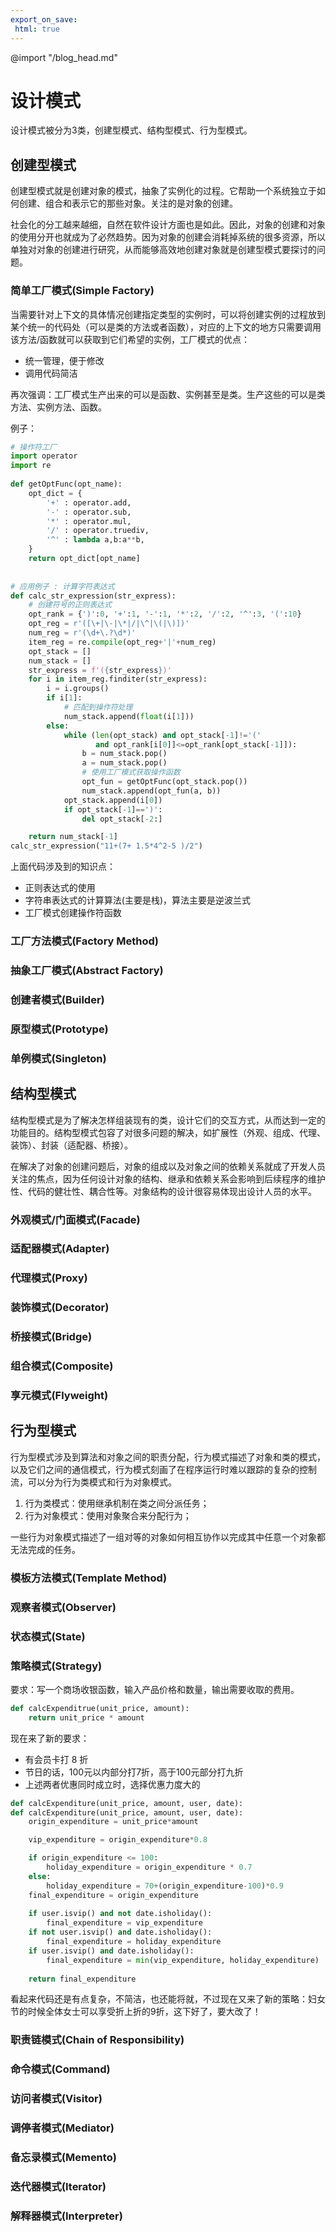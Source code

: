 ```yaml
---
export_on_save:
 html: true
---
```

@import "/blog_head.md"

# 设计模式

设计模式被分为3类，创建型模式、结构型模式、行为型模式。

## 创建型模式

创建型模式就是创建对象的模式，抽象了实例化的过程。它帮助一个系统独立于如何创建、组合和表示它的那些对象。关注的是对象的创建。

社会化的分工越来越细，自然在软件设计方面也是如此。因此，对象的创建和对象的使用分开也就成为了必然趋势。因为对象的创建会消耗掉系统的很多资源，所以单独对对象的创建进行研究，从而能够高效地创建对象就是创建型模式要探讨的问题。

### 简单工厂模式(Simple Factory)

当需要针对上下文的具体情况创建指定类型的实例时，可以将创建实例的过程放到某个统一的代码处（可以是类的方法或者函数），对应的上下文的地方只需要调用该方法/函数就可以获取到它们希望的实例，工厂模式的优点：

- 统一管理，便于修改
- 调用代码简洁

再次强调：工厂模式生产出来的可以是函数、实例甚至是类。生产这些的可以是类方法、实例方法、函数。

例子：
```python {class="line-numbers"}
# 操作符工厂
import operator
import re
        
def getOptFunc(opt_name):
    opt_dict = {
        '+' : operator.add,
        '-' : operator.sub,
        '*' : operator.mul,
        '/' : operator.truediv,
        '^' : lambda a,b:a**b,
    }
    return opt_dict[opt_name]
    
    
# 应用例子 : 计算字符表达式
def calc_str_expression(str_express):
    # 创建符号的正则表达式
    opt_rank = {')':0, '+':1, '-':1, '*':2, '/':2, '^':3, '(':10}
    opt_reg = r'([\+|\-|\*|/|\^|\(|\)])'
    num_reg = r'(\d+\.?\d*)'
    item_reg = re.compile(opt_reg+'|'+num_reg)
    opt_stack = []
    num_stack = []
    str_express = f'({str_express})'
    for i in item_reg.finditer(str_express):
        i = i.groups()
        if i[1]:
            # 匹配到操作符处理
            num_stack.append(float(i[1]))
        else:
            while (len(opt_stack) and opt_stack[-1]!='('
                   and opt_rank[i[0]]<=opt_rank[opt_stack[-1]]):
                b = num_stack.pop()
                a = num_stack.pop()
                # 使用工厂模式获取操作函数
                opt_fun = getOptFunc(opt_stack.pop())
                num_stack.append(opt_fun(a, b))
            opt_stack.append(i[0])
            if opt_stack[-1]==')':
                del opt_stack[-2:]

    return num_stack[-1]
calc_str_expression("11+(7+ 1.5*4^2-5 )/2")
```
上面代码涉及到的知识点：
- 正则表达式的使用
- 字符串表达式的计算算法(主要是栈)，算法主要是逆波兰式
- 工厂模式创建操作符函数

### 工厂方法模式(Factory Method)

### 抽象工厂模式(Abstract Factory)

### 创建者模式(Builder)

### 原型模式(Prototype)

### 单例模式(Singleton)

## 结构型模式

结构型模式是为了解决怎样组装现有的类，设计它们的交互方式，从而达到一定的功能目的。结构型模式包容了对很多问题的解决，如扩展性（外观、组成、代理、装饰）、封装（适配器、桥接）。

在解决了对象的创建问题后，对象的组成以及对象之间的依赖关系就成了开发人员关注的焦点，因为任何设计对象的结构、继承和依赖关系会影响到后续程序的维护性、代码的健壮性、耦合性等。对象结构的设计很容易体现出设计人员的水平。

### 外观模式/门面模式(Facade)

### 适配器模式(Adapter)

### 代理模式(Proxy)

### 装饰模式(Decorator)

### 桥接模式(Bridge)

### 组合模式(Composite)

### 享元模式(Flyweight)

## 行为型模式

行为型模式涉及到算法和对象之间的职责分配，行为模式描述了对象和类的模式，以及它们之间的通信模式，行为模式刻画了在程序运行时难以跟踪的复杂的控制流，可以分为行为类模式和行为对象模式。
1. 行为类模式：使用继承机制在类之间分派任务；
1. 行为对象模式：使用对象聚合来分配行为；

一些行为对象模式描述了一组对等的对象如何相互协作以完成其中任意一个对象都无法完成的任务。

### 模板方法模式(Template Method)

### 观察者模式(Observer)

### 状态模式(State)

### 策略模式(Strategy)

要求：写一个商场收银函数，输入产品价格和数量，输出需要收取的费用。

```python
def calcExpenditrue(unit_price, amount):
    return unit_price * amount
```

现在来了新的要求：
- 有会员卡打 8 折
- 节日的话，100元以内部分打7折，高于100元部分打九折
- 上述两者优惠同时成立时，选择优惠力度大的

```python
def calcExpenditure(unit_price, amount, user, date):
def calcExpenditure(unit_price, amount, user, date):
    origin_expenditure = unit_price*amount

    vip_expenditure = origin_expenditure*0.8

    if origin_expenditure <= 100:
        holiday_expenditure = origin_expenditure * 0.7
    else:
        holiday_expenditure = 70+(origin_expenditure-100)*0.9
    final_expenditure = origin_expenditure
    
    if user.isvip() and not date.isholiday():
        final_expenditure = vip_expenditure
    if not user.isvip() and date.isholiday():
        final_expenditure = holiday_expenditure
    if user.isvip() and date.isholiday():
        final_expenditure = min(vip_expenditure, holiday_expenditure)
    
    return final_expenditure
```
看起来代码还是有点复杂，不简洁，也还能将就，不过现在又来了新的策略：妇女节的时候全体女士可以享受折上折的9折，这下好了，要大改了！


### 职责链模式(Chain of Responsibility)

### 命令模式(Command)

### 访问者模式(Visitor)

### 调停者模式(Mediator)

### 备忘录模式(Memento)

### 迭代器模式(Iterator)

### 解释器模式(Interpreter)



